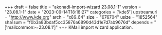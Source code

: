 +++
draft = false
title = "akonadi-import-wizard 23.08.1-1"
version = "23.08.1-1"
date = "2023-09-14T18:18:27"
categories = ['kde5']
upstreamurl = "http://www.kde.org"
arch = "x86_64"
size = "676704"
usize = "1852564"
sha1sum = "f0b3a83bdaf5cc35876a6890d43d1e7d7ab9676d"
depends = "['mailcommon>=23.08.1']"
+++
KMail import wizard application.